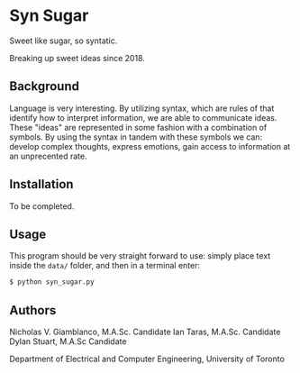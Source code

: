 # Syn Sugar #
Sweet like sugar,
   so syntatic.

   Breaking up sweet ideas since 2018.

## Background ##

Language is very interesting. By utilizing syntax, which are rules of that identify how to interpret information, we are able to communicate ideas. 
These "ideas" are represented in some fashion with a combination of symbols. By using the syntax in tandem with these symbols we can: develop complex thoughts, 
express emotions, gain access to information at an unprecented rate.  

## Installation ##

To be completed.

## Usage ##

This program should be very straight forward to use: simply place text inside the `data/` folder, and then in a terminal enter:

```bash
$ python syn_sugar.py

``` 

## Authors ##

Nicholas V. Giamblanco, M.A.Sc. Candidate
Ian Taras, M.A.Sc. Candidate
Dylan Stuart, M.A.Sc Candidate

Department of Electrical and Computer Engineering, University of Toronto